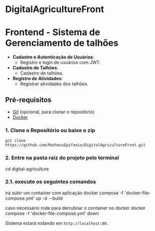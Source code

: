 # DigitalAgricultureFront

# Frontend - Sistema de Gerenciamento de talhões

- **Cadastro e Autenticação de Usuários**:
  - Registro e login de usuários com JWT.
- **Cadastro de Talhões**:
  - Cadastro de talhões.
- **Registro de Atividades**:
  - Registrar atividades dos talhões.
 

## Pré-requisitos
- [Git](https://git-scm.com/) (opcional, para clonar o repositório)
- [Docker](https://www.docker.com)

### 1. Clone o Repositório ou baixe o zip

```Terminal(para o windowns use o powershell)
git clone https://github.com/MatheusEpifanio/DigitalAgricultureFront.git
```
### 2. Entre na pasta raiz do projeto pelo terminal 
cd digital-agriculture

### 2.1. execute os seguintes comandos
irá subir um container com aplicação
docker compose -f 'docker-file-compose.yml' up -d --build

caso necessário rode para derrubnar o container no docker
docker compose -f 'docker-file-compose.yml' down 

Sistema estará rodando em `http://localhost:80`.
